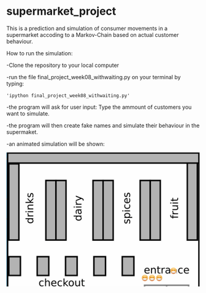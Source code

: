 # supermarket_project
This is a prediction and simulation of consumer movements in a supermarket accoding to a Markov-Chain based on actual customer behaviour.

How to run the simulation:

  -Clone the repository to your local computer
  
  -run the file final_project_week08_withwaiting.py on your terminal by typing:
  
    'ipython final_project_week08_withwaiting.py'
    
  -the program will ask for user input: Type the ammount of customers you want to simulate.
  
  -the program will then create fake names and simulate their behaviour in the supermaket.
  
  -an animated simulation will be shown:

![alt-text](https://github.com/castillogo/supermarket_project/blob/master/supermarket_simulation.gif)
